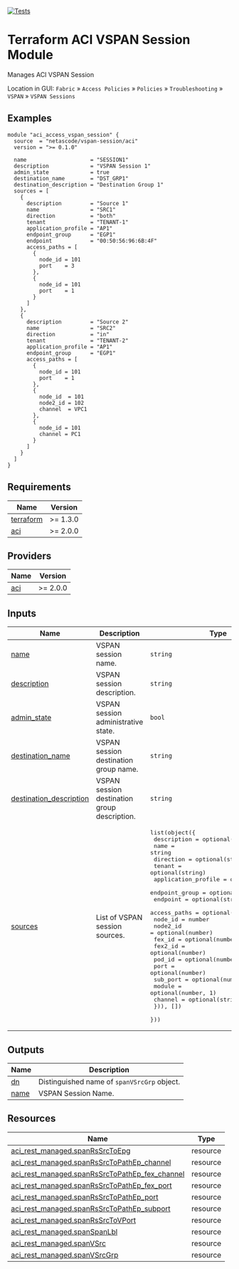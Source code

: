 <!-- BEGIN_TF_DOCS -->
[![Tests](https://github.com/netascode/terraform-aci-vspan-session/actions/workflows/test.yml/badge.svg)](https://github.com/netascode/terraform-aci-vspan-session/actions/workflows/test.yml)

# Terraform ACI VSPAN Session Module

Manages ACI VSPAN Session

Location in GUI:
`Fabric` » `Access Policies` » `Policies` » `Troubleshooting` » `VSPAN` » `VSPAN Sessions`

## Examples

```hcl
module "aci_access_vspan_session" {
  source  = "netascode/vspan-session/aci"
  version = ">= 0.1.0"

  name                    = "SESSION1"
  description             = "VSPAN Session 1"
  admin_state             = true
  destination_name        = "DST_GRP1"
  destination_description = "Destination Group 1"
  sources = [
    {
      description         = "Source 1"
      name                = "SRC1"
      direction           = "both"
      tenant              = "TENANT-1"
      application_profile = "AP1"
      endpoint_group      = "EGP1"
      endpoint            = "00:50:56:96:6B:4F"
      access_paths = [
        {
          node_id = 101
          port    = 3
        },
        {
          node_id = 101
          port    = 1
        }
      ]
    },
    {
      description         = "Source 2"
      name                = "SRC2"
      direction           = "in"
      tenant              = "TENANT-2"
      application_profile = "AP1"
      endpoint_group      = "EGP1"
      access_paths = [
        {
          node_id = 101
          port    = 1
        },
        {
          node_id  = 101
          node2_id = 102
          channel  = VPC1
        },
        {
          node_id = 101
          channel = PC1
        }
      ]
    }
  ]
}
```

## Requirements

| Name | Version |
|------|---------|
| <a name="requirement_terraform"></a> [terraform](#requirement\_terraform) | >= 1.3.0 |
| <a name="requirement_aci"></a> [aci](#requirement\_aci) | >= 2.0.0 |

## Providers

| Name | Version |
|------|---------|
| <a name="provider_aci"></a> [aci](#provider\_aci) | >= 2.0.0 |

## Inputs

| Name | Description | Type | Default | Required |
|------|-------------|------|---------|:--------:|
| <a name="input_name"></a> [name](#input\_name) | VSPAN session name. | `string` | n/a | yes |
| <a name="input_description"></a> [description](#input\_description) | VSPAN session description. | `string` | `""` | no |
| <a name="input_admin_state"></a> [admin\_state](#input\_admin\_state) | VSPAN session administrative state. | `bool` | `true` | no |
| <a name="input_destination_name"></a> [destination\_name](#input\_destination\_name) | VSPAN session destination group name. | `string` | `""` | no |
| <a name="input_destination_description"></a> [destination\_description](#input\_destination\_description) | VSPAN session destination group description. | `string` | `""` | no |
| <a name="input_sources"></a> [sources](#input\_sources) | List of VSPAN session sources. | <pre>list(object({<br>    description         = optional(string, "")<br>    name                = string<br>    direction           = optional(string, "both")<br>    tenant              = optional(string)<br>    application_profile = optional(string)<br>    endpoint_group      = optional(string)<br>    endpoint            = optional(string)<br>    access_paths = optional(list(object({<br>      node_id  = number<br>      node2_id = optional(number)<br>      fex_id   = optional(number)<br>      fex2_id  = optional(number)<br>      pod_id   = optional(number, 1)<br>      port     = optional(number)<br>      sub_port = optional(number)<br>      module   = optional(number, 1)<br>      channel  = optional(string)<br>    })), [])<br>  }))</pre> | `[]` | no |

## Outputs

| Name | Description |
|------|-------------|
| <a name="output_dn"></a> [dn](#output\_dn) | Distinguished name of `spanVSrcGrp` object. |
| <a name="output_name"></a> [name](#output\_name) | VSPAN Session Name. |

## Resources

| Name | Type |
|------|------|
| [aci_rest_managed.spanRsSrcToEpg](https://registry.terraform.io/providers/CiscoDevNet/aci/latest/docs/resources/rest_managed) | resource |
| [aci_rest_managed.spanRsSrcToPathEp_channel](https://registry.terraform.io/providers/CiscoDevNet/aci/latest/docs/resources/rest_managed) | resource |
| [aci_rest_managed.spanRsSrcToPathEp_fex_channel](https://registry.terraform.io/providers/CiscoDevNet/aci/latest/docs/resources/rest_managed) | resource |
| [aci_rest_managed.spanRsSrcToPathEp_fex_port](https://registry.terraform.io/providers/CiscoDevNet/aci/latest/docs/resources/rest_managed) | resource |
| [aci_rest_managed.spanRsSrcToPathEp_port](https://registry.terraform.io/providers/CiscoDevNet/aci/latest/docs/resources/rest_managed) | resource |
| [aci_rest_managed.spanRsSrcToPathEp_subport](https://registry.terraform.io/providers/CiscoDevNet/aci/latest/docs/resources/rest_managed) | resource |
| [aci_rest_managed.spanRsSrcToVPort](https://registry.terraform.io/providers/CiscoDevNet/aci/latest/docs/resources/rest_managed) | resource |
| [aci_rest_managed.spanSpanLbl](https://registry.terraform.io/providers/CiscoDevNet/aci/latest/docs/resources/rest_managed) | resource |
| [aci_rest_managed.spanVSrc](https://registry.terraform.io/providers/CiscoDevNet/aci/latest/docs/resources/rest_managed) | resource |
| [aci_rest_managed.spanVSrcGrp](https://registry.terraform.io/providers/CiscoDevNet/aci/latest/docs/resources/rest_managed) | resource |
<!-- END_TF_DOCS -->